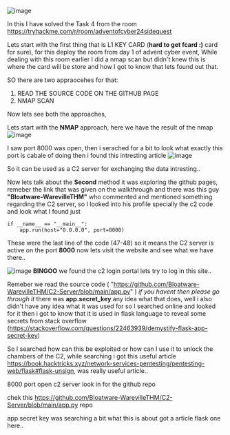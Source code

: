 ![image](https://github.com/user-attachments/assets/1b98a405-c64e-4e3f-9ed1-cedcbe577b03)

In this I have solved the Task 4 from the room https://tryhackme.com/r/room/adventofcyber24sidequest

Lets start with the first thing that is L1 KEY CARD (**hard to get fcard :)** card for sure), for this deploy the room from day 1 of advent cyber event,
While dealing with this room earlier I did a nmap scan but didn't knew this is where the card will be store and how I got to know that lets found out that.

SO there are two appraocehes for that:
1. READ THE SOURCE CODE ON THE GITHUB PAGE
2. NMAP SCAN

Now lets see both the approaches,

Lets start with the **NMAP** approach, here we have the result of the nmap 
![image](https://github.com/user-attachments/assets/918fc478-bd32-408d-a7e6-1d399c6af1bd)

I saw port 8000 was open, then i serached for a bit to look what exactly this port is cabale of doing then i found this intresting article 
![image](https://github.com/user-attachments/assets/ba8514c9-9ba4-4d42-834a-898c4cec708f)

So it can be used as a C2 server for exchanging the data intresting..

Now lets talk about the **Second** method it was exploring the github pages, remeber the link that was given on the walkthrough and there was this guy **"Bloatware-WarevilleTHM"** who commented and mentioned something regarding the C2 server, so I looked into his profile specially the c2 code and look what I found just 

```
if __name__ == "__main__":
    app.run(host="0.0.0.0", port=8000)
```

These were the last line of the code (47-48) so it means the C2 server is active on the port **8000** now lets visit the website and see what we have there..

![image](https://github.com/user-attachments/assets/4e492a70-a93c-4742-a636-21ad930dfa22)
**BINGOO** we found the c2 login portal lets try to log in this site..

Remeber we read the source code ( "https://github.com/Bloatware-WarevilleTHM/C2-Server/blob/main/app.py" ) _if you havent then please go through it_  there was **app.secret_key** any idea what that does, well i also didn't have any idea what it was used for so I searched online and looked for it then i got to know that it is used in flask language to reveal some secrets from stack overflow (https://stackoverflow.com/questions/22463939/demystify-flask-app-secret-key)

So I searched how can this be exploited or how can I use it to unlock the chambers of the C2, while searching i got this useful article https://book.hacktricks.xyz/network-services-pentesting/pentesting-web/flask#flask-unsign, was really useful article..




8000 port open
c2 server
look in for the github repo

chek this https://github.com/Bloatware-WarevilleTHM/C2-Server/blob/main/app.py repo

app.secret key
was searching a bit what this is about got a article flask one here..

